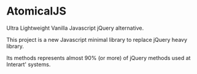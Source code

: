 # AtomicalJS
Ultra Lightweight Vanilla Javascript jQuery alternative.

This project is a new Javascript minimal library to replace jQuery heavy library.

Its methods represents almost 90% (or more) of jQuery methods used at Interart' systems.
